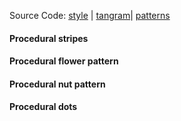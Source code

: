 Source Code: [style](https://github.com/patriciogonzalezvivo/tangram-sandbox/blob/gh-pages/styles/wallpaper.yaml) | [tangram](https://github.com/tangrams/tangram)| [patterns](http://tangrams.github.io/ProceduralTextures/)

<a href="code.html#shaders/hatch.frag"><canvas class="canvas" data-fragment-url="shaders/hatch.frag" width="200px" height="200px"></canvas></a>
#### Procedural stripes

<a href="code.html#shaders/flower.frag"><canvas class="canvas" data-fragment-url="shaders/flower.frag" width="200px" height="200px"></canvas></a>
#### Procedural flower pattern

<a href="code.html#shaders/nuts.frag"><canvas class="canvas" data-fragment-url="shaders/nuts.frag" width="200px" height="200px"></canvas></a>
#### Procedural nut pattern

<a href="code.html#shaders/dots.frag"><canvas class="canvas" data-fragment-url="shaders/dots.frag" width="200px" height="200px"></canvas></a>
#### Procedural dots